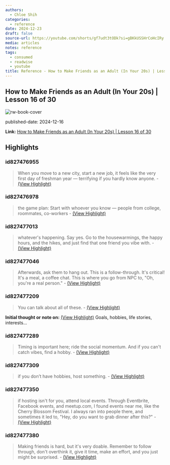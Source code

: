 ```yaml
---
authors:
  - Chloe Shih
categories:
  - reference
date: 2024-12-23
draft: false
source-url: https://youtube.com/shorts/gf7udt3tODk?si=gBKkUSSHrCoHcIRy
media: articles
notes: reference
tags:
  - consumed
  - readwise
  - youtube
title: Reference - How to Make Friends as an Adult (In Your 20s) | Lesson 16 of 30
---
```


## How to Make Friends as an Adult (In Your 20s) | Lesson 16 of 30

![rw-book-cover](https://i.ytimg.com/vi/gf7udt3tODk/maxresdefault.jpg?sqp=-oaymwEmCIAKENAF8quKqQMa8AEB-AG2CIACgA-KAgwIABABGGUgWyhbMA8=&rs=AOn4CLCc8APrRChdvWVWzoCVYIYiY-eFXw)

published-date: 2024-12-16

**Link:** [How to Make Friends as an Adult (In Your 20s) | Lesson 16 of 30](https://youtube.com/shorts/gf7udt3tODk?si=gBKkUSSHrCoHcIRy)

## Highlights

### id827476955

> When you move to a new city, start a new job, it feels like the very first day of freshman year — terrifying if you hardly know anyone.
> \- [(View Highlight)](https://read.readwise.io/read/01jfpk2xg5x8bn5jz0cq0v24s7)

### id827476978

> the game plan: Start with whoever you know — people from college, roommates, co-workers
> \- [(View Highlight)](https://read.readwise.io/read/01jfpk3dpq8ts8ndf7h7xr4641)

### id827477013

> whatever's happening. Say yes. Go to the housewarmings, the happy hours, and the hikes, and just find that one friend you vibe with.
> \- [(View Highlight)](https://read.readwise.io/read/01jfpk49xdjv2r2mpb1jjc7m95)

### id827477046

> Afterwards, ask them to hang out. This is a follow-through. It's critical! It's a meal, a coffee chat. This is where you go from NPC to, "Oh, you're a real person."
> \- [(View Highlight)](https://read.readwise.io/read/01jfpk52cjrdc36yyf6fhn97m5)

### id827477209

> You can talk about all of
> these.
> \- [(View Highlight)](https://read.readwise.io/read/01jfpk5v3eq1kmzfcyqm5nvatb)

**Initial thought or note on:** [(View Highlight)](https://read.readwise.io/read/01jfpk5v3eq1kmzfcyqm5nvatb)
Goals, hobbies, life stories, interests...

### id827477289

> Timing is important here; ride the social momentum. And if you can't catch vibes, find a hobby.
> \- [(View Highlight)](https://read.readwise.io/read/01jfpk77qhmkcmeb3hzv8eyz98)

### id827477309

> if you don’t have hobbies, host something.
> \- [(View Highlight)](https://read.readwise.io/read/01jfpk7zxj5q127rhp92ajxxya)

### id827477350

> if hosting isn't for you, attend local events.
> Through Eventbrite, Facebook events, and meetup.com, I found events near me, like the Cherry Blossom Festival. I always ran into people there, and sometimes it led to, "Hey, do you want to grab dinner after this?"
> \- [(View Highlight)](https://read.readwise.io/read/01jfpk9980ebetv85kev1ymwr5)

### id827477380

> Making friends is hard, but it's very doable. Remember to follow through, don't overthink it, give it time, make an effort, and you just might be surprised.
> \- [(View Highlight)](https://read.readwise.io/read/01jfpka1q15z3smqkxrhnjz74t)
